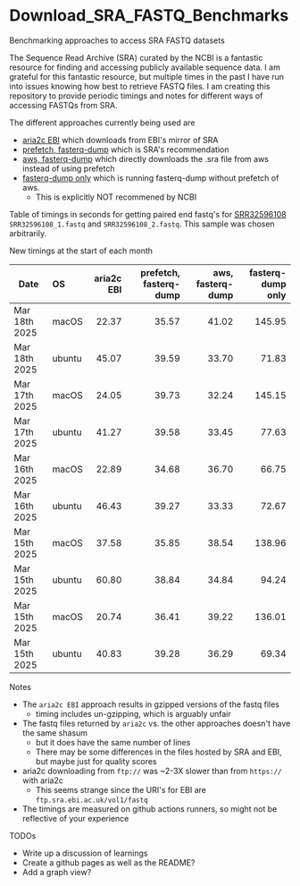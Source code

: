 # Download_SRA_FASTQ_Benchmarks
Benchmarking approaches to access SRA FASTQ datasets

The Sequence Read Archive (SRA) curated by the NCBI is a fantastic resource for finding and accessing publicly available sequence data.
I am grateful for this fantastic resource, but multiple times in the past I have run into issues knowing how best to retrieve FASTQ files.
I am creating this repository to provide periodic timings and notes for different ways of accessing FASTQs from SRA.


The different approaches currently being used are
- [aria2c EBI](scripts/aria2c_ebi.bash) which downloads from EBI's mirror of SRA
- [prefetch, fasterq-dump](scripts/prefetch_and_fasterqdump.bash) which is SRA's recommendation
- [aws, fasterq-dump](scripts/aws_and_fasterqdump.bash) which directly downloads the .sra file from aws instead of using prefetch
- [fasterq-dump only](scripts/fasterqdump_only.bash) which is running fasterq-dump without prefetch of aws.
    - This is explicitly NOT recommened by NCBI

Table of timings in seconds for getting paired end fastq's for
[SRR32596108](https://trace.ncbi.nlm.nih.gov/Traces/?view=run_browser&acc=SRR32596108&display=metadata)
 `SRR32596108_1.fastq` and `SRR32596108_2.fastq`. This sample was chosen arbitrarily.

New timings at the start of each month

| Date | OS | aria2c EBI | prefetch, fasterq-dump | aws, fasterq-dump | fasterq-dump only |
| --- | :-- | --: | --: | --: | --: |
| Mar 18th 2025 | macOS | 22.37 | 35.57 | 41.02 | 145.95 |
| Mar 18th 2025 | ubuntu | 45.07 | 39.59 | 33.70 | 71.83 |
| Mar 17th 2025 | macOS | 24.05 | 39.73 | 32.24 | 145.15 |
| Mar 17th 2025 | ubuntu | 41.27 | 39.58 | 33.45 | 77.63 |
| Mar 16th 2025 | macOS | 22.89 | 34.68 | 36.70 | 66.75 |
| Mar 16th 2025 | ubuntu | 46.43 | 39.27 | 33.33 | 72.67 |
| Mar 15th 2025 | macOS | 37.58 | 35.85 | 38.54 | 138.96 |
| Mar 15th 2025 | ubuntu | 60.80 | 38.84 | 34.84 | 94.24 |
| Mar 15th 2025 | macOS | 20.74 | 36.41 | 39.22 | 136.01 |
| Mar 15th 2025 | ubuntu | 40.83 | 39.28 | 36.29 | 69.34 |


Notes
- The `aria2c EBI` approach results in gzipped versions of the fastq files
    - timing includes un-gzipping, which is arguably unfair
- The fastq files returned by `aria2c` vs. the other approaches doesn't have the same shasum
    - but it does have the same number of lines
    - There may be some differences in the files hosted by SRA and EBI, but maybe just for quality scores
- aria2c downloading from `ftp://` was ~2-3X slower than from `https://` with aria2c
    - This seems strange since the URI's for EBI are `ftp.sra.ebi.ac.uk/vol1/fastq`
- The timings are measured on github actions runners, so might not be reflective of your experience

TODOs
- Write up a discussion of learnings
- Create a github pages as well as the README?
- Add a graph view?